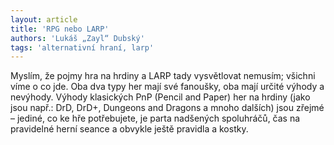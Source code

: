 ```yaml
---
layout: article
title: 'RPG nebo LARP'
authors: 'Lukáš „Zayl“ Dubský'
tags: 'alternativní hraní, larp'
---
```


Myslím, že pojmy hra na hrdiny a LARP tady vysvětlovat nemusím; všichni víme o co jde. Oba dva typy her mají své fanoušky, oba mají určité výhody a nevýhody. Výhody klasických PnP (Pencil and Paper) her na hrdiny (jako jsou např.: DrD, DrD+, Dungeons and Dragons a mnoho dalších) jsou zřejmé – jediné, co ke hře potřebujete, je parta nadšených spoluhráčů, čas na pravidelné herní seance a obvykle ještě pravidla a kostky.
